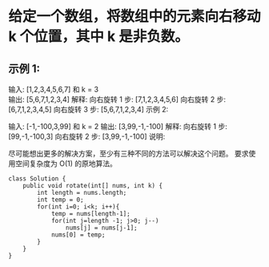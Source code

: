 给定一个数组，将数组中的元素向右移动 k 个位置，其中 k 是非负数。
=
示例 1:
---
输入: [1,2,3,4,5,6,7] 和 k = 3 </br>
输出: [5,6,7,1,2,3,4]
解释:
向右旋转 1 步: [7,1,2,3,4,5,6]
向右旋转 2 步: [6,7,1,2,3,4,5]
向右旋转 3 步: [5,6,7,1,2,3,4]
示例 2:

输入: [-1,-100,3,99] 和 k = 2
输出: [3,99,-1,-100]
解释: 
向右旋转 1 步: [99,-1,-100,3]
向右旋转 2 步: [3,99,-1,-100]
说明:

尽可能想出更多的解决方案，至少有三种不同的方法可以解决这个问题。
要求使用空间复杂度为 O(1) 的原地算法。
```
class Solution { 
    public void rotate(int[] nums, int k) {
        int length = nums.length;
        int temp = 0;
        for(int i=0; i<k; i++){
            temp = nums[length-1];
            for(int j=length -1; j>0; j--)
                nums[j] = nums[j-1];
            nums[0] = temp;
        }
    }
}
